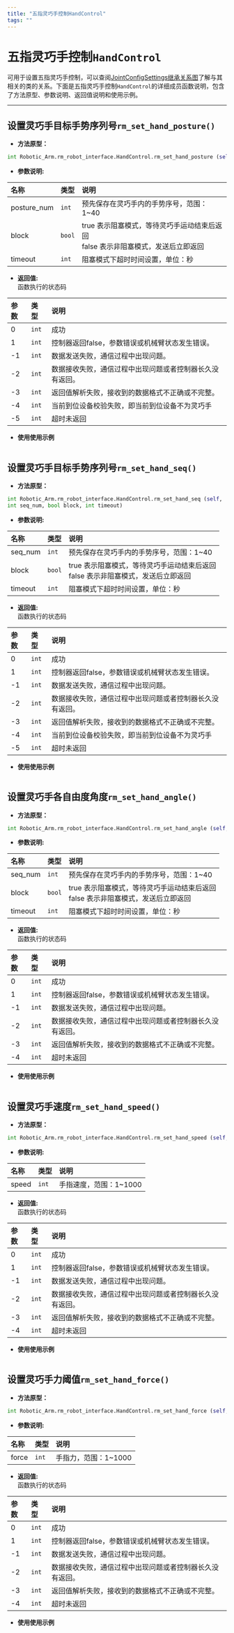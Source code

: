 ```yaml
---
title: "五指灵巧手控制HandControl"
tags: ""
---
```


# 五指灵巧手控制`HandControl`

可用于设置五指灵巧手控制，可以查阅[JointConfigSettings继承关系图](../继承关系图/关节配置JointConfigSettings.md)了解与其相关的类的关系。下面是五指灵巧手控制`HandControl`的详细成员函数说明，包含了方法原型、参数说明、返回值说明和使用示例。

---
## 设置灵巧手目标手势序列号`rm_set_hand_posture()`

- **方法原型：**
```python
int Robotic_Arm.rm_robot_interface.HandControl.rm_set_hand_posture (self, int posture_num, bool block, int timeout)	
```

- **参数说明:**

| 名称        | 类型    | 说明                                   |
| :-------- | :---- | :----------------------------------- |
| posture_num      | `int` | 预先保存在灵巧手内的手势序号，范围：1~40    |
| block | `bool` | true 表示阻塞模式，等待灵巧手运动结束后返回</br>false 表示非阻塞模式，发送后立即返回  |
| timeout      | `int` | 阻塞模式下超时时间设置，单位：秒   |


- **返回值:** </br>
函数执行的状态码

|   参数    |  类型   |   说明    |
| :--- | :--- | :---|
|   0  |    `int`   |    成功    |
|   1  |    `int`   |   控制器返回false，参数错误或机械臂状态发生错误。    |
|  -1  |    `int`   |   数据发送失败，通信过程中出现问题。    |
|  -2  |    `int`   |   数据接收失败，通信过程中出现问题或者控制器长久没有返回。    |
|  -3  |    `int`   |   返回值解析失败，接收到的数据格式不正确或不完整。   |
|  -4  |    `int`   |   当前到位设备校验失败，即当前到位设备不为灵巧手   |
|  -5  |    `int`   |   超时未返回   |


- **使用使用示例**
  
```python

```

## 设置灵巧手目标手势序列号`rm_set_hand_seq()`

- **方法原型：**
```python
int Robotic_Arm.rm_robot_interface.HandControl.rm_set_hand_seq (self,
int seq_num, bool block, int timeout)
```

- **参数说明:**

| 名称        | 类型    | 说明                                   |
| :-------- | :---- | :----------------------------------- |
| seq_num   | `int` | 预先保存在灵巧手内的手势序号，范围：1~40    |
| block | `bool` | true 表示阻塞模式，等待灵巧手运动结束后返回</br>false 表示非阻塞模式，发送后立即返回  |
| timeout      | `int` | 阻塞模式下超时时间设置，单位：秒   |


- **返回值:** </br>
函数执行的状态码

|   参数    |  类型   |   说明    |
| :--- | :--- | :---|
|   0  |    `int`   |    成功    |
|   1  |    `int`   |   控制器返回false，参数错误或机械臂状态发生错误。    |
|  -1  |    `int`   |   数据发送失败，通信过程中出现问题。    |
|  -2  |    `int`   |   数据接收失败，通信过程中出现问题或者控制器长久没有返回。    |
|  -3  |    `int`   |   返回值解析失败，接收到的数据格式不正确或不完整。   |
|  -4  |    `int`   |   当前到位设备校验失败，即当前到位设备不为灵巧手   |
|  -5  |    `int`   |   超时未返回   |


- **使用使用示例**
  
```python

```

## 设置灵巧手各自由度角度`rm_set_hand_angle()`

- **方法原型：**
```python
int Robotic_Arm.rm_robot_interface.HandControl.rm_set_hand_angle (self, list[int] hand_angle)
```

- **参数说明:**

| 名称        | 类型    | 说明                                   |
| :-------- | :---- | :----------------------------------- |
| seq_num   | `int` | 预先保存在灵巧手内的手势序号，范围：1~40    |
| block | `bool` | true 表示阻塞模式，等待灵巧手运动结束后返回</br>false 表示非阻塞模式，发送后立即返回  |
| timeout      | `int` | 阻塞模式下超时时间设置，单位：秒   |


- **返回值:** </br>
函数执行的状态码

|   参数    |  类型   |   说明    |
| :--- | :--- | :---|
|   0  |    `int`   |    成功    |
|   1  |    `int`   |   控制器返回false，参数错误或机械臂状态发生错误。    |
|  -1  |    `int`   |   数据发送失败，通信过程中出现问题。    |
|  -2  |    `int`   |   数据接收失败，通信过程中出现问题或者控制器长久没有返回。    |
|  -3  |    `int`   |   返回值解析失败，接收到的数据格式不正确或不完整。   |
|  -4  |    `int`   |   超时未返回   |


- **使用使用示例**
  
```python

```

## 设置灵巧手速度`rm_set_hand_speed()`

- **方法原型：**
```python
int Robotic_Arm.rm_robot_interface.HandControl.rm_set_hand_speed (self, int speed)
```

- **参数说明:**

| 名称        | 类型    | 说明                                   |
| :-------- | :---- | :----------------------------------- |
| speed   | `int` | 手指速度，范围：1~1000    |

- **返回值:** </br>
函数执行的状态码

|   参数    |  类型   |   说明    |
| :--- | :--- | :---|
|   0  |    `int`   |    成功    |
|   1  |    `int`   |   控制器返回false，参数错误或机械臂状态发生错误。    |
|  -1  |    `int`   |   数据发送失败，通信过程中出现问题。    |
|  -2  |    `int`   |   数据接收失败，通信过程中出现问题或者控制器长久没有返回。    |
|  -3  |    `int`   |   返回值解析失败，接收到的数据格式不正确或不完整。   |
|  -4  |    `int`   |   超时未返回   |

- **使用使用示例**
  
```python

```


## 设置灵巧手力阈值`rm_set_hand_force()`

- **方法原型：**
```python
int Robotic_Arm.rm_robot_interface.HandControl.rm_set_hand_force (self, int force)
```

- **参数说明:**

| 名称        | 类型    | 说明                                   |
| :-------- | :---- | :----------------------------------- |
| force   | `int` | 手指力，范围：1~1000    |

- **返回值:** </br>
函数执行的状态码

|   参数    |  类型   |   说明    |
| :--- | :--- | :---|
|   0  |    `int`   |    成功    |
|   1  |    `int`   |   控制器返回false，参数错误或机械臂状态发生错误。    |
|  -1  |    `int`   |   数据发送失败，通信过程中出现问题。    |
|  -2  |    `int`   |   数据接收失败，通信过程中出现问题或者控制器长久没有返回。    |
|  -3  |    `int`   |   返回值解析失败，接收到的数据格式不正确或不完整。   |
|  -4  |    `int`   |   超时未返回   |

- **使用使用示例**
  
```python

```
